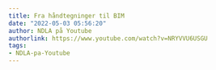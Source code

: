 ```yaml
---
title: Fra håndtegninger til BIM
date: "2022-05-03 05:56:20"
author: NDLA på Youtube
authorlink: https://www.youtube.com/watch?v=NRYVVU6USGU
tags:
- NDLA-pa-Youtube
---
```

